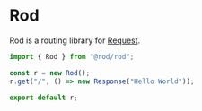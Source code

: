 # Rod

Rod is a routing library for [Request](https://developer.mozilla.org/en-US/docs/Web/API/Request).

```ts
import { Rod } from "@rod/rod";

const r = new Rod();
r.get("/", () => new Response("Hello World"));

export default r;
```
